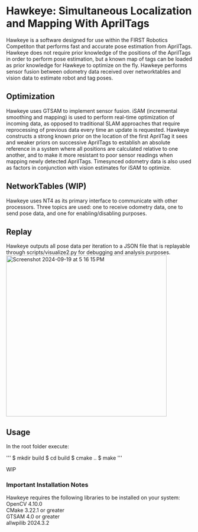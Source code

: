# Hawkeye: Simultaneous Localization and Mapping With AprilTags
Hawkeye is a software designed for use within the FIRST Robotics Competiton that performs fast and accurate pose estimation from AprilTags. Hawkeye does not require prior knowledge of the positions of the AprilTags in order to perform pose estimation, but a known map of tags can be loaded as prior knowledge for Hawkeye to optimize on the fly. Hawkeye performs sensor fusion between odometry data received over networktables and vision data to estimate robot and tag poses.
## Optimization
Hawkeye uses GTSAM to implement sensor fusion. iSAM (incremental smoothing and mapping) is used to perform real-time optimization of incoming data, as opposed to traditional SLAM approaches that require reprocessing of previous data every time an update is requested. Hawkeye constructs a strong known prior on the location of the first AprilTag it sees and weaker priors on successive AprilTags to establish an absolute reference in a system where all positions are calculated relative to one another, and to make it more resistant to poor sensor readings when mapping newly detected AprilTags. Timesynced odometry data is also used as factors in conjunction with vision estimates for iSAM to optimize.
## NetworkTables (WIP)
Hawkeye uses NT4 as its primary interface to communicate with other processors. Three topics are used: one to receive odometry data, one to send pose data, and one for enabling/disabling purposes.
## Replay
Hawkeye outputs all pose data per iteration to a JSON file that is replayable through scripts/visualize2.py for debugging and analysis purposes.<br/>
<img width="434" alt="Screenshot 2024-09-19 at 5 16 15 PM" src="https://github.com/user-attachments/assets/5633943b-2779-4198-99dc-5ad93ace02f1">
## Usage
In the root folder execute:

'''
$ mkdir build
$ cd build
$ cmake ..
$ make
'''

WIP

### Important Installation Notes
Hawkeye requires the following libraries to be installed on your system: <br/>
OpenCV 4.10.0 <br/>
CMake 3.22.1 or greater <br/>
GTSAM 4.0 or greater <br/>
allwpilib 2024.3.2
